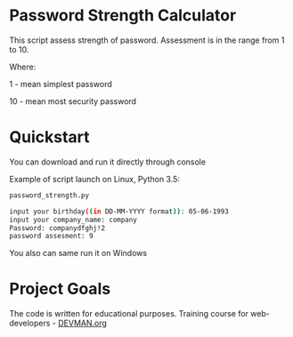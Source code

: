 # Password Strength Calculator

This script assess strength of password. Assessment is in the range from 1 to 10.

Where:

1 - mean simplest password

10 - mean most security password

# Quickstart

You can download and run it directly through console

Example of script launch on Linux, Python 3.5:

```bash
password_strength.py

input your birthday((in DD-MM-YYYY format)): 05-06-1993
input your company_name: company
Password: companydfghj!2
password assesment: 9

```
You also can same run it on Windows

# Project Goals

The code is written for educational purposes. Training course for web-developers - [DEVMAN.org](https://devman.org)
